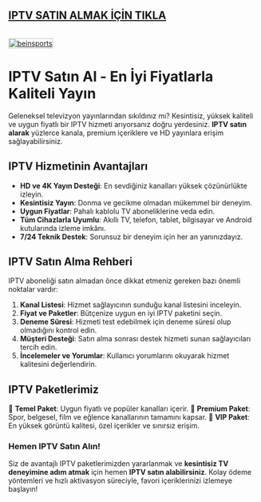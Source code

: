 ## <a href="https://kaliteiptvtr5.com/">IPTV SATIN ALMAK İÇİN TIKLA</a>
<a href="https://kaliteiptvtr5.com/">
    <img src="http://hizliresims.com/kaliteiptvlogo.png" alt="beinsports" style="max-width: 100%; border: 2px solid #ddd; margin-top: 15px;">
</a>

# IPTV Satın Al - En İyi Fiyatlarla Kaliteli Yayın

Geleneksel televizyon yayınlarından sıkıldınız mı? Kesintisiz, yüksek kaliteli ve uygun fiyatlı bir IPTV hizmeti arıyorsanız doğru yerdesiniz. **IPTV satın alarak** yüzlerce kanala, premium içeriklere ve HD yayınlara erişim sağlayabilirsiniz.

## IPTV Hizmetinin Avantajları
- **HD ve 4K Yayın Desteği**: En sevdiğiniz kanalları yüksek çözünürlükte izleyin.
- **Kesintisiz Yayın**: Donma ve gecikme olmadan mükemmel bir deneyim.
- **Uygun Fiyatlar**: Pahalı kablolu TV aboneliklerine veda edin.
- **Tüm Cihazlarla Uyumlu**: Akıllı TV, telefon, tablet, bilgisayar ve Android kutularında izleme imkânı.
- **7/24 Teknik Destek**: Sorunsuz bir deneyim için her an yanınızdayız.

## IPTV Satın Alma Rehberi
IPTV aboneliği satın almadan önce dikkat etmeniz gereken bazı önemli noktalar vardır:

1. **Kanal Listesi**: Hizmet sağlayıcının sunduğu kanal listesini inceleyin.
2. **Fiyat ve Paketler**: Bütçenize uygun en iyi IPTV paketini seçin.
3. **Deneme Süresi**: Hizmeti test edebilmek için deneme süresi olup olmadığını kontrol edin.
4. **Müşteri Desteği**: Satın alma sonrası destek hizmeti sunan sağlayıcıları tercih edin.
5. **İncelemeler ve Yorumlar**: Kullanıcı yorumlarını okuyarak hizmet kalitesini değerlendirin.

## IPTV Paketlerimiz
📌 **Temel Paket**: Uygun fiyatlı ve popüler kanalları içerir.
📌 **Premium Paket**: Spor, belgesel, film ve eğlence kanallarının tamamını kapsar.
📌 **VIP Paket**: En yüksek görüntü kalitesi, özel içerikler ve sınırsız erişim.

### Hemen IPTV Satın Alın!
Siz de avantajlı IPTV paketlerimizden yararlanmak ve **kesintisiz TV deneyimine adım atmak** için hemen **IPTV satın alabilirsiniz**. Kolay ödeme yöntemleri ve hızlı aktivasyon süreciyle, favori içeriklerinizi izlemeye başlayın!
